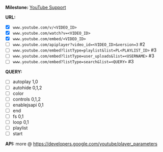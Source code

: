 **Milestone:**
[YouTube Support](https://github.com/lejenome/html5-video-everywhere/milestones/YouTube%20Support)

**URL:**
- [x] `www.youtube.com/v/<VIDEO_ID>`
- [x] `www.youtube.com/watch?v=<VIDEO_ID>`
- [x] `www.youtube.com/embed/<VIDEO_ID>`
- [ ] `www.youtube.com/apiplayer?video_id=<VIDEO_ID>&version=3`		#2
- [ ] `www.youtube.com/embed?listType=playlist&list=PL<PLAYLIST_ID>`	#3
- [ ] `www.youtube.com/embed?listType=user_uploads&list=<USERNAME>`	#3
- [ ] `www.youtube.com/embed?listType=search&list=<QUERY>`		#3

**QUERY:**
- [ ] autoplay 1,0
- [ ] autohide 0,1,2
- [ ] color
- [ ] controls 0,1,2
- [ ] enablejsapi 0,1
- [ ] end
- [ ] fs 0,1
- [ ] loop 0,1
- [ ] playlist
- [ ] start

**API:**
more @ https://developers.google.com/youtube/player_parameters

